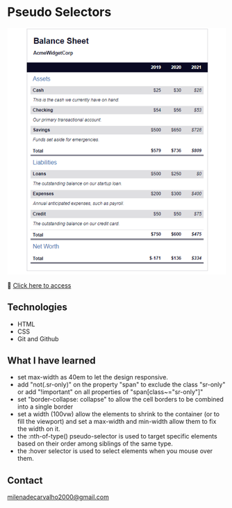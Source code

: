 # Pseudo Selectors
![preview](./preview.png)

🔗 [Click here to access](https://carvmi.github.io/pseudosseletores/)
## Technologies 
- HTML
- CSS
- Git and Github

## What I have learned
- set max-width as 40em to let the design responsive.
- add "not(.sr-only)" on the property "span" to exclude the class "sr-only" or add "!important"  on all properties of "span[class~="sr-only"]"
- set "border-collapse: collapse" to allow the cell borders to be combined into a single border
- set a width (100vw) allow the elements to shrink to the container (or to fill the viewport) and set a max-width and min-width allow them to fix the width on it.
- the :nth-of-type() pseudo-selector is used to target specific elements based on their order among siblings of the same type. 
- the :hover selector is used to select elements when you mouse over them.


## Contact
milenadecarvalho2000@gmail.com
